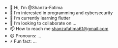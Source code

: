 - 👋 Hi, I’m @Shanza-Fatima
- 👀 I’m interested in programming and cybersecurity
- 🌱 I’m currently learning flutter
- 💞️ I’m looking to collaborate on ...
- 📫 How to reach me shanzafatima61@gmail.com
- 😄 Pronouns: ...
- ⚡ Fun fact: ...

<!---
Shanza-Fatima/Shanza-Fatima is a ✨ special ✨ repository because its `README.md` (this file) appears on your GitHub profile.
You can click the Preview link to take a look at your changes.
--->
